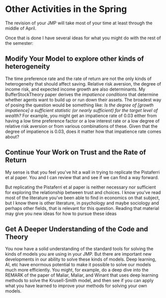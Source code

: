 # Other Activities in the Spring

The revision of your JMP will take most of your time at least through the middle of April.

Once that is done I have several ideas for what you might do with the rest of the semester:

## Modify Your Model to explore other kinds of heterogeneity

The time preference rate and the rate of return are not the only kinds of heterogeneity that should affect saving. Relative risk aversion, the degree of income risk, and expected income growth are also determinants. My BufferStockTheory paper derives the _impatience conditions_ that determine whether agents want to build up or run down their assets. The broadest way of posing the question would be something like: _Is the degree of [growth impatience] a sufficient statistic (or nearly sufficient) for the target level of wealth?_ For example, you might get an impatience rate of 0.03 either from having a low time preference factor or a low interest rate or a low degree of relative risk aversion or from various combinations of these. Given that the degree of impatience is 0.03, does it matter how that impatience rate comes about?

## Continue Your Work on Trust and the Rate of Return

My sense is that you feel you've hit a wall in trying to replicate the Pistaferri et al paper. You and I can review that and see if we can find a way forward.

But replicating the Pistaferri et al paper is neither necessary nor sufficient for exploring the relationship between trust and choices. I know you've read most of the literature you've been able to find in economics on that subject, but I know there is other literature, in psychology and maybe sociology and perhaps other fields, that is relevant for this question. Reading that material may give you new ideas for how to pursue these ideas

## Get A Deeper Understanding of the Code and Theory

You now have a solid understanding of the standard tools for solving the kinds of models you are using in your JMP. But there are important new developments in our ability to solve these kinds of models. Deep learning, AI, etc have enormous potential to make it possible to solve our models much more efficiently. You might, for example, do a deep dive into the REMARK of the paper of Maliar, Maliar, and Winant that uses deep learning methods to solve the Krusell-Smith model, and then see if you can apply what you have learned to improve your methods for solving your own models.

